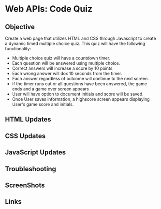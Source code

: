 # Web APIs: Code Quiz

## Objective

Create a web page that utilizes HTML and CSS through Javascript to create a dynamic timed multiple choice quiz. 
This quiz will have the following functionality:
  * Multiple choice quiz will have a countdown timer.
  * Each question will be answered using multiple choice.
  * Correct answers will increase a score by 10 points.
  * Each wrong answer will dox 10 seconds from the timer.
  * Each answer regardless of outcome will continue to the next screen.
  * If the timer runs out or all questions have been answered, the game ends and a game over screen appears
  * User will have option to document initials and score will be saved.
  * Once User saves information, a highscore screen appears displaying User's game score and initials.

## HTML Updates

## CSS Updates

## JavaScript Updates

## Troubleshooting

## ScreenShots

## Links
